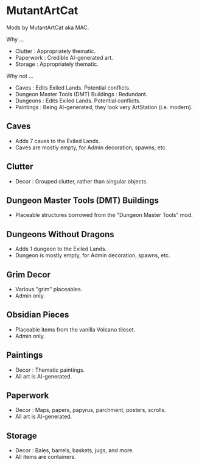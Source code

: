# MutantArtCat

Mods by MutantArtCat aka MAC.

Why ...

- Clutter : Appropriately thematic.
- Paperwork : Credible AI-generated art.
- Storage : Appropriately thematic.

Why not ...

- Caves : Edits Exiled Lands. Potential conflicts.
- Dungeon Master Tools (DMT) Buildings : Redundant.
- Dungeons : Edits Exiled Lands. Potential conflicts.
- Paintings : Being AI-generated, they look very ArtStation (i.e. modern).

## Caves

- Adds 7 caves to the Exiled Lands.
- Caves are mostly empty, for Admin decoration, spawns, etc.

## Clutter

- Decor : Grouped clutter, rather than singular objects.

## Dungeon Master Tools (DMT) Buildings

- Placeable structures borrowed from the "Dungeon Master Tools" mod.

## Dungeons Without Dragons

- Adds 1 dungeon to the Exiled Lands.
- Dungeon is mostly empty, for Admin decoration, spawns, etc.

## Grim Decor

- Various "grim" placeables.
- Admin only.

## Obsidian Pieces

- Placeable items from the vanilla Volcano tileset.
- Admin only.

## Paintings

- Decor : Thematic paintings.
- All art is AI-generated.

## Paperwork

- Decor : Maps, papers, papyrus, parchment, posters, scrolls.
- All art is AI-generated.

## Storage

- Decor : Bales, barrels, baskets, jugs, and more.
- All items are containers.
